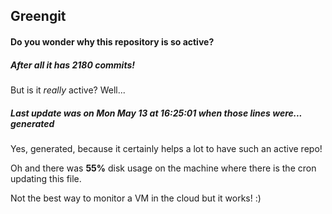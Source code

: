 ## Greengit

#### Do you wonder why this repository is so active?

##### After all it has 2180 commits!

But is it *really* active? Well...

##### Last update was on Mon May 13 at 16:25:01 when those lines were... generated

Yes, generated, because it certainly helps a lot to have such an active repo!

Oh and there was **55%** disk usage on the machine
where there is the cron updating this file.

Not the best way to monitor a VM in the cloud but it works! :)
